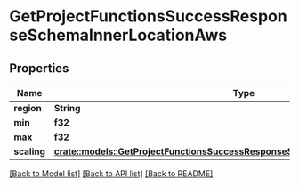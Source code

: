 # GetProjectFunctionsSuccessResponseSchemaInnerLocationAws

## Properties

Name | Type | Description | Notes
------------ | ------------- | ------------- | -------------
**region** | **String** |  | 
**min** | **f32** |  | 
**max** | **f32** |  | 
**scaling** | [**crate::models::GetProjectFunctionsSuccessResponseSchemaInnerLocationAwsScaling**](GetProjectFunctionsSuccessResponseSchema_inner_location_aws_scaling.md) |  | 

[[Back to Model list]](../README.md#documentation-for-models) [[Back to API list]](../README.md#documentation-for-api-endpoints) [[Back to README]](../README.md)


